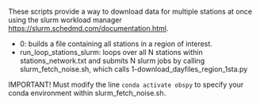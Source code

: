 These scripts provide a way to download data for multiple stations at once using the slurm workload manager https://slurm.schedmd.com/documentation.html.
- 0: builds a file containing all stations in a region of interest.
- run_loop_stations_slurm: loops over all N stations within stations_network.txt and submits N slurm jobs by calling slurm_fetch_noise.sh, which calls 1-download_dayfiles_region_1sta.py

IMPORTANT! Must modify the line `conda activate obspy` to specify your conda environment within slurm_fetch_noise.sh.
